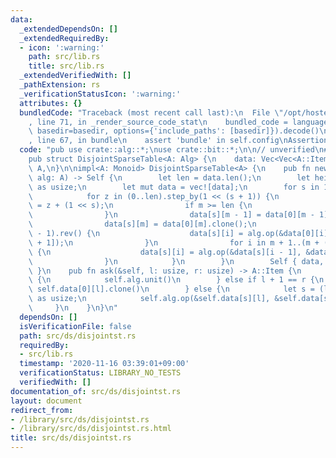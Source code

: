 ```yaml
---
data:
  _extendedDependsOn: []
  _extendedRequiredBy:
  - icon: ':warning:'
    path: src/lib.rs
    title: src/lib.rs
  _extendedVerifiedWith: []
  _pathExtension: rs
  _verificationStatusIcon: ':warning:'
  attributes: {}
  bundledCode: "Traceback (most recent call last):\n  File \"/opt/hostedtoolcache/Python/3.9.0/x64/lib/python3.9/site-packages/onlinejudge_verify/documentation/build.py\"\
    , line 71, in _render_source_code_stat\n    bundled_code = language.bundle(stat.path,\
    \ basedir=basedir, options={'include_paths': [basedir]}).decode()\n  File \"/opt/hostedtoolcache/Python/3.9.0/x64/lib/python3.9/site-packages/onlinejudge_verify/languages/user_defined.py\"\
    , line 67, in bundle\n    assert 'bundle' in self.config\nAssertionError\n"
  code: "pub use crate::alg::*;\nuse crate::bit::*;\n\n// unverified\n#[derive(Clone)]\n\
    pub struct DisjointSparseTable<A: Alg> {\n    data: Vec<Vec<A::Item>>,\n    alg:\
    \ A,\n}\n\nimpl<A: Monoid> DisjointSparseTable<A> {\n    pub fn new(data: Vec<A::Item>,\
    \ alg: A) -> Self {\n        let len = data.len();\n        let height = len.ilog2()\
    \ as usize;\n        let mut data = vec![data];\n        for s in 1..=height {\n\
    \            for z in (0..len).step_by(1 << (s + 1)) {\n                let m\
    \ = z + (1 << s);\n                if m >= len {\n                    break;\n\
    \                }\n                data[s][m - 1] = data[0][m - 1].clone();\n\
    \                data[s][m] = data[0][m].clone();\n                for i in (z..m\
    \ - 1).rev() {\n                    data[s][i] = alg.op(&data[0][i], &data[s][i\
    \ + 1]);\n                }\n                for i in m + 1..(m + (1 << s)).min(len)\
    \ {\n                    data[s][i] = alg.op(&data[s][i - 1], &data[0][i]);\n\
    \                }\n            }\n        }\n        Self { data, alg }\n   \
    \ }\n    pub fn ask(&self, l: usize, r: usize) -> A::Item {\n        if l == r\
    \ {\n            self.alg.unit()\n        } else if l + 1 == r {\n           \
    \ self.data[0][l].clone()\n        } else {\n            let s = (l ^ r).ilog2()\
    \ as usize;\n            self.alg.op(&self.data[s][l], &self.data[s][r])\n   \
    \     }\n    }\n}\n"
  dependsOn: []
  isVerificationFile: false
  path: src/ds/disjointst.rs
  requiredBy:
  - src/lib.rs
  timestamp: '2020-11-16 03:39:01+09:00'
  verificationStatus: LIBRARY_NO_TESTS
  verifiedWith: []
documentation_of: src/ds/disjointst.rs
layout: document
redirect_from:
- /library/src/ds/disjointst.rs
- /library/src/ds/disjointst.rs.html
title: src/ds/disjointst.rs
---
```

